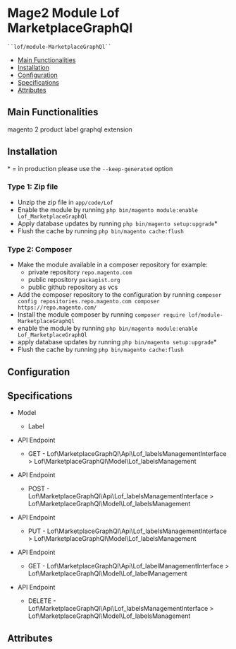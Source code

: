 # Mage2 Module Lof MarketplaceGraphQl

    ``lof/module-MarketplaceGraphQl``

 - [Main Functionalities](#markdown-header-main-functionalities)
 - [Installation](#markdown-header-installation)
 - [Configuration](#markdown-header-configuration)
 - [Specifications](#markdown-header-specifications)
 - [Attributes](#markdown-header-attributes)


## Main Functionalities
magento 2 product label graphql extension

## Installation
\* = in production please use the `--keep-generated` option

### Type 1: Zip file

 - Unzip the zip file in `app/code/Lof`
 - Enable the module by running `php bin/magento module:enable Lof_MarketplaceGraphQl`
 - Apply database updates by running `php bin/magento setup:upgrade`\*
 - Flush the cache by running `php bin/magento cache:flush`

### Type 2: Composer

 - Make the module available in a composer repository for example:
    - private repository `repo.magento.com`
    - public repository `packagist.org`
    - public github repository as vcs
 - Add the composer repository to the configuration by running `composer config repositories.repo.magento.com composer https://repo.magento.com/`
 - Install the module composer by running `composer require lof/module-MarketplaceGraphQl`
 - enable the module by running `php bin/magento module:enable Lof_MarketplaceGraphQl`
 - apply database updates by running `php bin/magento setup:upgrade`\*
 - Flush the cache by running `php bin/magento cache:flush`


## Configuration




## Specifications

 - Model
	- Label

 - API Endpoint
	- GET - Lof\MarketplaceGraphQl\Api\Lof_labelsManagementInterface > Lof\MarketplaceGraphQl\Model\Lof_labelsManagement

 - API Endpoint
	- POST - Lof\MarketplaceGraphQl\Api\Lof_labelsManagementInterface > Lof\MarketplaceGraphQl\Model\Lof_labelsManagement

 - API Endpoint
	- PUT - Lof\MarketplaceGraphQl\Api\Lof_labelsManagementInterface > Lof\MarketplaceGraphQl\Model\Lof_labelsManagement

 - API Endpoint
	- GET - Lof\MarketplaceGraphQl\Api\Lof_labelManagementInterface > Lof\MarketplaceGraphQl\Model\Lof_labelManagement

 - API Endpoint
	- DELETE - Lof\MarketplaceGraphQl\Api\Lof_labelsManagementInterface > Lof\MarketplaceGraphQl\Model\Lof_labelsManagement


## Attributes



